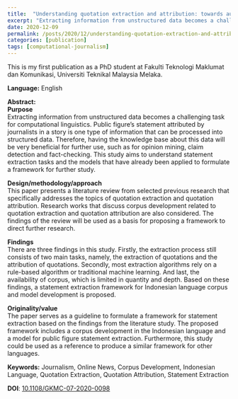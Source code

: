 ```yaml
---
title:  "Understanding quotation extraction and attribution: towards automatic extraction of public figure’s statements for journalism in Indonesia"
excerpt: "Extracting information from unstructured data becomes a challenging task for computational linguistics. Public figure’s statement attributed by journalists in a story is one type of information that can be processed into structured data. Therefore, having the knowledge base about this data will be very beneficial for further use, such as for opinion mining, claim detection and fact-checking. This study aims to understand statement extraction tasks and the models that have already been applied to formulate a framework for further study."
date: 2020-12-09
permalink: /posts/2020/12/understanding-quotation-extraction-and-attribution-towards-automatic-extraction-of-public-figures-statements-for-journalism-in-indonesia/
categories: [publication]
tags: [computational-journalism]
---
```


This is my first publication as a PhD student at Fakulti Teknologi Maklumat dan Komunikasi, Universiti Teknikal Malaysia Melaka.

**Language:** English

**Abstract:** <br />
**Purpose** <br />
Extracting information from unstructured data becomes a challenging task for computational linguistics. Public figure’s statement attributed by journalists in a story is one type of information that can be processed into structured data. Therefore, having the knowledge base about this data will be very beneficial for further use, such as for opinion mining, claim detection and fact-checking. This study aims to understand statement extraction tasks and the models that have already been applied to formulate a framework for further study.

**Design/methodology/approach** <br />
This paper presents a literature review from selected previous research that specifically addresses the topics of quotation extraction and quotation attribution. Research works that discuss corpus development related to quotation extraction and quotation attribution are also considered. The findings of the review will be used as a basis for proposing a framework to direct further research.

**Findings** <br />
There are three findings in this study. Firstly, the extraction process still consists of two main tasks, namely, the extraction of quotations and the attribution of quotations. Secondly, most extraction algorithms rely on a rule-based algorithm or traditional machine learning. And last, the availability of corpus, which is limited in quantity and depth. Based on these findings, a statement extraction framework for Indonesian language corpus and model development is proposed.

**Originality/value** <br />
The paper serves as a guideline to formulate a framework for statement extraction based on the findings from the literature study. The proposed framework includes a corpus development in the Indonesian language and a model for public figure statement extraction. Furthermore, this study could be used as a reference to produce a similar framework for other languages.

**Keywords:** Journalism, Online News, Corpus Development, Indonesian Language, Quotation Extraction, Quotation Attribution, Statement Extraction

**DOI**: [10.1108/GKMC-07-2020-0098](https://www.emerald.com/insight/content/doi/10.1108/GKMC-07-2020-0098/full/html)

